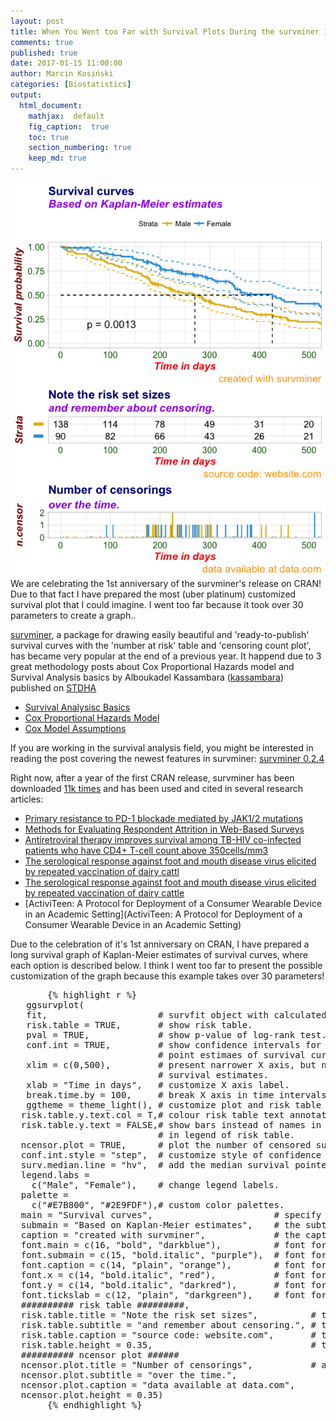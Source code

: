 ```yaml
---
layout: post
title: When You Went too Far with Survival Plots During the survminer 1st Anniversary
comments: true
published: true
date: 2017-01-15 11:00:00
author: Marcin Kosiński
categories: [Biostatistics]
output:
  html_document:
    mathjax:  default
    fig_caption:  true
    toc: true
    section_numbering: true
    keep_md: true
---
```


<img src="/images/fulls/uber-survminer.png" class="fit image"> We are celebrating the 1st anniversary of the survminer's release on CRAN! Due to that fact I have prepared the most (uber platinum) customized survival plot that I could imagine. I went too far because it took over 30 parameters to create a graph.. 

[survminer](https://cran.r-project.org/web/packages/survminer/index.html), a package for drawing easily beautiful and 'ready-to-publish' survival curves with the 'number at risk' table and 'censoring count plot', has became very popular at the end of a previous year. It happend due to 3 great methodology posts about Cox Proportional Hazards model and Survival Analysis basics by Alboukadel Kassambara ([kassambara](https://github.com/kassambara/)) published on [STDHA](http://www.sthda.com/english/)

- [Survival Analysisc Basics](http://www.sthda.com/english/wiki/survival-analysis-basics)
- [Cox Proportional Hazards Model](http://www.sthda.com/english/wiki/cox-proportional-hazards-model)
- [Cox Model Assumptions](http://www.sthda.com/english/wiki/cox-model-assumptions)

If you are working in the survival analysis field, you might be interested in reading the post covering the newest features in survminer: [survminer 0.2.4](http://www.sthda.com/english/wiki/survminer-0-2-4)

Right now, after a year of the first CRAN release, survminer has been downloaded [11k times](https://cranlogs.r-pkg.org/badges/grand-total/survminer) and has been used and cited in several research articles:

- [Primary resistance to PD-1 blockade mediated by JAK1/2 mutations](http://cancerdiscovery.aacrjournals.org/content/candisc/early/2016/12/01/2159-8290.CD-16-1223.full.pdf)
- [Methods for Evaluating Respondent Attrition in Web-Based Surveys](https://www.jmir.org/2016/11/e301)
- [Antiretroviral therapy improves survival among TB-HIV co-infected patients who have CD4+ T-cell count above 350cells/mm3](https://www.ncbi.nlm.nih.gov/pmc/articles/PMC5067898/#CR18)
- [The serological response against foot and mouth disease virus elicited by repeated vaccination of dairy cattl](https://www.ncbi.nlm.nih.gov/pubmed/27576078)
- [The serological response against foot and mouth disease virus elicited by repeated vaccination of dairy cattle](https://www.researchgate.net/publication/307559129_The_serological_response_against_foot_and_mouth_disease_virus_elicited_by_repeated_vaccination_of_dairy_cattle)
- [ActiviTeen: A Protocol for Deployment of a Consumer Wearable Device in an Academic Setting](ActiviTeen: A Protocol for Deployment of a Consumer Wearable Device in an Academic Setting)
 
Due to the celebration of it's 1st anniversary on CRAN, I have prepared a long survival graph of Kaplan-Meier estimates of survival curves, where each option is described below. I think I went too far to present the possible customization of the graph because this example takes over 30 parameters!

<p>
   <script src="https://gist.github.com/MarcinKosinski/47b0a38a4c812b66b324255e4a9877ba.js"></script>
  <noscript>
    <pre>
       {% highlight r %}
   ggsurvplot(
   fit,                     # survfit object with calculated statistics.
   risk.table = TRUE,       # show risk table.
   pval = TRUE,             # show p-value of log-rank test.
   conf.int = TRUE,         # show confidence intervals for 
                            # point estimaes of survival curves.
   xlim = c(0,500),         # present narrower X axis, but not affect
                            # survival estimates.
   xlab = "Time in days",   # customize X axis label.
   break.time.by = 100,     # break X axis in time intervals by 500.
   ggtheme = theme_light(), # customize plot and risk table with a theme.
  risk.table.y.text.col = T,# colour risk table text annotations.
  risk.table.y.text = FALSE,# show bars instead of names in text annotations
                            # in legend of risk table.
  ncensor.plot = TRUE,      # plot the number of censored subjects at time t
  conf.int.style = "step",  # customize style of confidence intervals
  surv.median.line = "hv",  # add the median survival pointer.
  legend.labs = 
    c("Male", "Female"),    # change legend labels.
  palette = 
    c("#E7B800", "#2E9FDF"),# custom color palettes.
  main = "Survival curves",                       # specify the title of the plot
  submain = "Based on Kaplan-Meier estimates",    # the subtitle of the plot 
  caption = "created with survminer",             # the caption of the plot
  font.main = c(16, "bold", "darkblue"),          # font for titles of the plot, the table and censor part
  font.submain = c(15, "bold.italic", "purple"),  # font for subtitles in the plot, the table and censor part
  font.caption = c(14, "plain", "orange"),        # font for captions in the plot, the table and censor part
  font.x = c(14, "bold.italic", "red"),           # font for x axises in the plot, the table and censor part
  font.y = c(14, "bold.italic", "darkred"),       # font for y axises in the plot, the table and censor part
  font.tickslab = c(12, "plain", "darkgreen"),    # font for ticklabs in the plot, the table and censor part
  ########## risk table #########,
  risk.table.title = "Note the risk set sizes",          # the title of the risk table
  risk.table.subtitle = "and remember about censoring.", # the subtitle of the risk table
  risk.table.caption = "source code: website.com",       # the caption of the risk table
  risk.table.height = 0.35,                              # the height of the risk table
  ########## ncensor plot ######
  ncensor.plot.title = "Number of censorings",           # as above but for the censoring plot
  ncensor.plot.subtitle = "over the time.",
  ncensor.plot.caption = "data available at data.com",
  ncensor.plot.height = 0.35)
       {% endhighlight %}
    </pre>
  </noscript>
</p>

